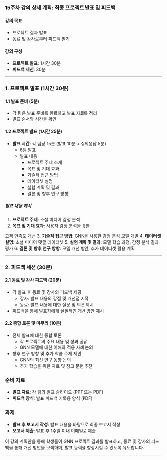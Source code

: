 ### 15주차 강의 상세 계획: 최종 프로젝트 발표 및 피드백

#### 강의 목표
- 프로젝트 결과 발표
- 동료 및 강사로부터 피드백 받기

#### 강의 구성
- **프로젝트 발표**: 1시간 30분
- **피드백 세션**: 30분

---

### 1. 프로젝트 발표 (1시간 30분)

#### 1.1 발표 준비 (5분)
- 각 팀은 발표 준비를 완료하고 발표 자료를 정리
- 발표 순서와 시간을 확인

#### 1.2 프로젝트 발표 (1시간 25분)
- **발표 시간**: 각 팀당 15분 (발표 10분 + 질의응답 5분)
  - 6팀 발표
  - 발표 내용
    - 프로젝트 주제 소개
    - 목표 및 기대 효과
    - 기술적 접근 방법
    - 데이터셋 설명
    - 실험 계획 및 결과
    - 결론 및 향후 연구 방향

##### 발표 내용 예시
1. **프로젝트 주제**: 소셜 미디어 감정 분석
2. **목표 및 기대 효과**: 사용자 감정 분석을 통한

 고객 만족도 개선
3. **기술적 접근 방법**: GNN을 사용한 감정 분석 모델 개발
4. **데이터셋 설명**: 소셜 미디어 댓글 데이터셋
5. **실험 계획 및 결과**: 모델 학습 과정, 감정 분석 결과 평가
6. **결론 및 향후 연구 방향**: 모델 개선 방안, 추가 데이터셋 활용 계획

---

### 2. 피드백 세션 (30분)

#### 2.1 동료 및 강사 피드백 (20분)
- 각 발표 후 동료 및 강사의 피드백 제공
  - 강사: 발표 내용의 강점 및 개선점 지적
  - 동료: 발표 내용에 대한 질문 및 의견 제시
- 피드백을 통해 발표자에게 실질적인 개선 방안 제시

#### 2.2 종합 토론 및 마무리 (10분)
- 전체 발표에 대한 종합 토론
  - 각 프로젝트의 주요 내용 및 성과 공유
  - GNN 모델에 대한 이해와 적용 사례 논의
- 향후 연구 방향 및 추가 학습 주제 제안
  - GNN의 최신 연구 동향 논의
  - 추가 학습을 위한 자료 및 참고 문헌 추천

### 준비 자료
- **발표 자료**: 각 팀의 발표 슬라이드 (PPT 또는 PDF)
- **피드백 양식**: 발표 피드백 기록용 양식 (PDF)

### 과제
- **발표 후 보고서 작성**: 발표 내용을 바탕으로 최종 보고서 작성
- **보고서 제출**: 발표 후 1주일 이내 이메일로 제출

이 강의 계획안을 통해 학생들이 GNN 프로젝트 결과를 발표하고, 동료 및 강사의 피드백을 통해 개선 방안을 모색하며, 발표 능력을 향상시킬 수 있도록 유도합니다.

---

